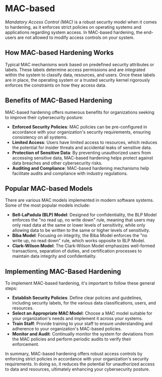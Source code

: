 # MAC-based

_Mandatory Access Control (MAC)_ is a robust security model when it comes to hardening, as it enforces strict policies on operating systems and applications regarding system access. In MAC-based hardening, the end-users are not allowed to modify access controls on your system.

## How MAC-based Hardening Works

Typical MAC mechanisms work based on predefined security attributes or labels. These labels determine access permissions and are integrated within the system to classify data, resources, and users. Once these labels are in place, the operating system or a trusted security kernel rigorously enforces the constraints on how they access data.

## Benefits of MAC-Based Hardening

MAC-based hardening offers numerous benefits for organizations seeking to improve their cybersecurity posture:

- **Enforced Security Policies**: MAC policies can be pre-configured in accordance with your organization's security requirements, ensuring consistency on all systems.
- **Limited Access**: Users have limited access to resources, which reduces the potential for insider threats and accidental leaks of sensitive data.
- **Protection of Sensitive Data**: By preventing unauthorized users from accessing sensitive data, MAC-based hardening helps protect against data breaches and other cybersecurity risks.
- **Auditing and Compliance**: MAC-based hardening mechanisms help facilitate audits and compliance with industry regulations.

## Popular MAC-based Models

There are various MAC models implemented in modern software systems. Some of the most popular models include:

- **Bell-LaPadula (BLP) Model**: Designed for confidentiality, the BLP Model enforces the "no read up, no write down" rule, meaning that users may only read data at the same or lower levels of sensitivity, while only allowing data to be written to the same or higher levels of sensitivity.
- **Biba Model**: Focusing on integrity, the Biba Model enforces the "no write up, no read down" rule, which works opposite to BLP Model.
- **Clark-Wilson Model**: The Clark-Wilson Model emphasizes well-formed transactions, separation of duties, and certification processes to maintain data integrity and confidentiality.

## Implementing MAC-Based Hardening

To implement MAC-based hardening, it's important to follow these general steps:

- **Establish Security Policies**: Define clear policies and guidelines, including security labels, for the various data classifications, users, and resources.
- **Select an Appropriate MAC Model**: Choose a MAC model suitable for your organization's needs and implement it across your systems.
- **Train Staff**: Provide training to your staff to ensure understanding and adherence to your organization's MAC-based policies.
- **Monitor and Audit**: Continually monitor the system for deviations from the MAC policies and perform periodic audits to verify their enforcement.

In summary, MAC-based hardening offers robust access controls by enforcing strict policies in accordance with your organization's security requirements. In doing so, it reduces the potential for unauthorized access to data and resources, ultimately enhancing your cybersecurity posture.
